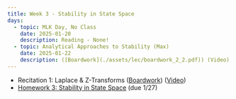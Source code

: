 ```yaml
---
title: Week 3 - Stability in State Space
days:
  - topic: MLK Day, No Class
    date: 2025-01-20
    description: Reading - None!
  - topic: Analytical Approaches to Stability (Max)
    date: 2025-01-22
    description: ([Boardwork](./assets/lec/boardwork_2_2.pdf)) (Video) <br /> Reading - LN 3.1, CD 7.2
---
```

- Recitation 1: Laplace & Z-Transforms ([Boardwork](./assets/boardwork/recitation_1.pdf)) ([Video](https://youtu.be/xCmsTM_v5Co))
- [Homework 3: Stability in State Space](./assets/hw/hw2.zip) (due 1/27)

<a id="Week4"></a>
